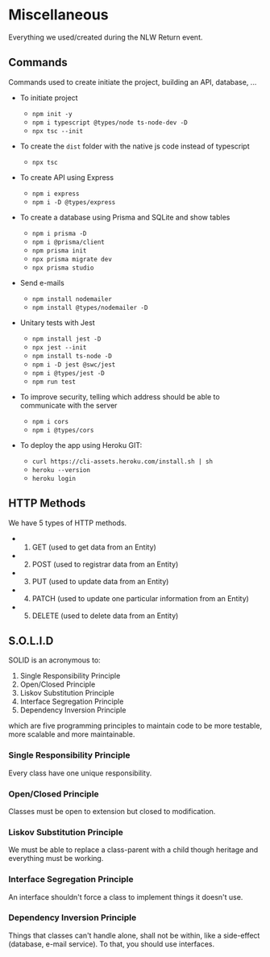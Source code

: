 # Miscellaneous

Everything we used/created during the NLW Return event.

## Commands

Commands used to create initiate the project, building an API, database, ...

- To initiate project
  - `npm init -y`
  - `npm i typescript @types/node ts-node-dev -D`
  - `npx tsc --init`
  
- To create the `dist` folder with the native js code instead of typescript
  - `npx tsc`

- To create API using Express
  - `npm i express`
  - `npm i -D @types/express`

- To create a database using Prisma and SQLite and show tables
  - `npm i prisma -D`
  - `npm i @prisma/client`
  - `npm prisma init`
  - `npx prisma migrate dev`
  - `npx prisma studio`

- Send e-mails
  - `npm install nodemailer`
  - `npm install @types/nodemailer -D`

- Unitary tests with Jest
  - `npm install jest -D`
  - `npx jest --init`
  - `npm install ts-node -D`
  - `npm i -D jest @swc/jest`
  - `npm i @types/jest -D`
  - `npm run test `

- To improve security, telling which address should be able to communicate with the server
  - `npm i cors`
  - `npm i @types/cors`

- To deploy the app using Heroku GIT:
  - `curl https://cli-assets.heroku.com/install.sh | sh`
  - `heroku --version`
  - `heroku login`

## HTTP Methods

We have 5 types of HTTP methods.

- 1. GET (used to get data from an Entity)
- 2. POST (used to registrar data from an Entity)
- 3. PUT (used to update data from an Entity)
- 4. PATCH (used to update one particular information from an Entity)
- 5. DELETE (used to delete data from an Entity)

## S.O.L.I.D

SOLID is an acronymous to:

1. Single Responsibility Principle
2. Open/Closed Principle
3. Liskov Substitution Principle
4. Interface Segregation Principle
5. Dependency Inversion Principle

which are five programming principles to maintain code to be more testable, more scalable and more maintainable.

### Single Responsibility Principle

Every class have one unique responsibility.

### Open/Closed Principle

Classes must be open to extension but closed to modification.

### Liskov Substitution Principle

We must be able to replace a class-parent with a child though heritage and everything must be working.

### Interface Segregation Principle

An interface shouldn't force a class to implement things it doesn't use.

### Dependency Inversion Principle

Things that classes can't handle alone, shall not be within, like a side-effect (database, e-mail service). To that, you should use interfaces.
